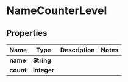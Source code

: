 

# NameCounterLevel


## Properties

| Name | Type | Description | Notes |
|------------ | ------------- | ------------- | -------------|
|**name** | **String** |  |  |
|**count** | **Integer** |  |  |



